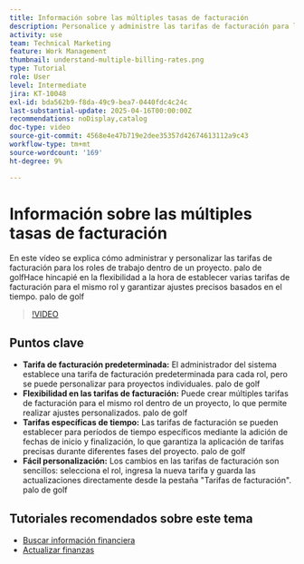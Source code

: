```yaml
---
title: Información sobre las múltiples tasas de facturación
description: Personalice y administre las tarifas de facturación para los roles al nivel de proyecto.
activity: use
team: Technical Marketing
feature: Work Management
thumbnail: understand-multiple-billing-rates.png
type: Tutorial
role: User
level: Intermediate
jira: KT-10048
exl-id: bda562b9-f8da-49c9-bea7-0440fdc4c24c
last-substantial-update: 2025-04-16T00:00:00Z
recommendations: noDisplay,catalog
doc-type: video
source-git-commit: 4568e4e47b719e2dee35357d42674613112a9c43
workflow-type: tm+mt
source-wordcount: '169'
ht-degree: 9%

---
```



# Información sobre las múltiples tasas de facturación

En este vídeo se explica cómo administrar y personalizar las tarifas de facturación para los roles de trabajo dentro de un proyecto. palo de golfHace hincapié en la flexibilidad a la hora de establecer varias tarifas de facturación para el mismo rol y garantizar ajustes precisos basados en el tiempo. palo de golf


>[!VIDEO](https://video.tv.adobe.com/v/3457652/?quality=12&learn=on&enablevpops)

## Puntos clave


* **Tarifa de facturación predeterminada:** El administrador del sistema establece una tarifa de facturación predeterminada para cada rol, pero se puede personalizar para proyectos individuales. palo de golf
* **Flexibilidad en las tarifas de facturación:** Puede crear múltiples tarifas de facturación para el mismo rol dentro de un proyecto, lo que permite realizar ajustes personalizados. palo de golf
* **Tarifas específicas de tiempo:** Las tarifas de facturación se pueden establecer para períodos de tiempo específicos mediante la adición de fechas de inicio y finalización, lo que garantiza la aplicación de tarifas precisas durante diferentes fases del proyecto. palo de golf
* **Fácil personalización:** Los cambios en las tarifas de facturación son sencillos: selecciona el rol, ingresa la nueva tarifa y guarda las actualizaciones directamente desde la pestaña &quot;Tarifas de facturación&quot;. palo de golf

## Tutoriales recomendados sobre este tema

* [Buscar información financiera](/help/manage-work/project-finances/find-financial-information.md)
* [Actualizar finanzas](/help/manage-work/project-finances/update-and-review-finances.md)
  <!--* [Understand multiple billing rates](/help/manage-work/project-finances/multiple-billing-rates.md)-->

